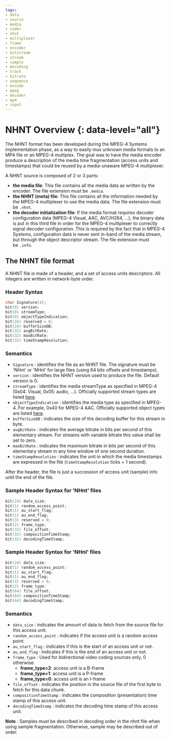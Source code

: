 ```yaml
---
tags:
- data
- source
- media
- codec
- nhnt
- multiplexer
- frame
- encoder
- bitstream
- stream
- sample
- decoding
- track
- bitrate
- sequence
- encode
- mpeg
- decoder
- mp4
- input
---
```



# NHNT Overview {: data-level="all"}
The NHNT format has been developed during the MPEG-4 Systems implementation phase, as a way to easily mux unknown media formats to an MP4 file or an MPEG-4 multiplex. The goal was to have the media encoder produce a description of the media time fragmentation (access units and timestamps) that could be reused by a media-unaware MPEG-4 multiplexer.

A NHNT source is composed of 2 or 3 parts:

*   **the media file**: This file contains all the media data as written by the encoder. The file extension must be `.media`.
*   **the NHNT (meta) file**: This file contains all the information needed by the MPEG-4 multiplexer to use the media data. The file extension must be `.nhnt`.
*   **the decoder initialization file**: If the media format requires decoder configuration data (MPEG-4 Visual, AAC, AVC/H264, ...), the binary data is put in this third file in order for the MPEG-4 multiplexer to correctly signal decoder configuration. This is required by the fact that in MPEG-4 Systems, configuration data is never sent in-band of the media stream, but through the object descriptor stream. The file extension must be `.info`.

## The NHNT file format

A NHNT file is made of a header, and a set of access units descriptors. All integers are written in network-byte order.

### Header Syntax

```c
char Signature[4];
bit(8) version;
bit(8) streamType;
bit(8) objectTypeIndication;
bit(16) reserved = 0;
bit(24) bufferSizeDB;
bit(32) avgBitRate;
bit(32) maxBitRate;
bit(32) timeStampResolution;
```

### Semantics

*   `Signature` : identifies the file as an NHNT file. The signature must be 'NHnt' or 'NHnl' for large files (using 64 bits offsets and timestamps).
*   `version` : identifies the NHNT version used to produce the file. Default version is 0.
*   `streamType` : identifies the media streamType as specified in MPEG-4 (0x04: Visual, 0x05: audio, ...). Officially supported stream types are listed [here](http://www.mp4ra.org/object.html).
*   `objectTypeIndication` : identifies the media type as specified in MPEG-4. For example, 0x40 for MPEG-4 AAC. Officially supported object types are listed [here](http://www.mp4ra.org/object.html).
*   `bufferSizeDB` : indicates the size of the decoding buffer for this stream in byte.
*   `avgBitRate` : indicates the average bitrate in bits per second of this elementary stream. For streams with variable bitrate this value shall be set to zero.
*   `maxBitRate` : indicates the maximum bitrate in bits per second of this elementary stream in any time window of one second duration.
*   `timeStampResolution` : indicates the unit in which the media timestamps are expressed in the file (`timeStampResolution` ticks = 1 second).

After the header, the file is just a succession of access unit (sample) info until the end of the file.

### Sample Header Syntax for 'NHnt' files

```c
bit(24) data_size;
bit(1) random_access_point;
bit(1) au_start_flag;
bit(1) au_end_flag;
bit(3) reserved = 0;
bit(2) frame_type;
bit(32) file_offset;
bit(32) compositionTimeStamp;
bit(32) decodingTimeStamp;
```

### Sample Header Syntax for 'NHnl' files

```c
bit(24) data_size;
bit(1) random_access_point;
bit(1) au_start_flag;
bit(1) au_end_flag;
bit(3) reserved = 0;
bit(2) frame_type;
bit(64) file_offset;
bit(64) compositionTimeStamp;
bit(64) decodingTimeStamp;
```

### Semantics

*   `data_size` : indicates the amount of data to fetch from the source file for this access unit.
*   `random_access_point` : indicates if the access unit is a random access point.
*   `au_start_flag` : indicates if this is the start of an access unit or not.
*   `au_end_flag` : indicates if this is the end of an access unit or not.
*   `frame_type` : Used for bidirectional video coding sources only, 0 otherwise.
    *   **frame\_type=2**: access unit is a B-frame
    *   **frame\_type=1**: access unit is a P-frame
    *   **frame\_type=0**: access unit is an I-frame
*   `file_offset` : indicates the position in the source file of the first byte to fetch for this data chunk.
*   `compositionTimeStamp` : indicates the composition (presentation) time stamp of this access unit.
*   `decodingTimeStamp` : indicates the decoding time stamp of this access unit.

**Note** : Samples must be described in decoding order in the nhnt file when using sample fragmentation. Otherwise, sample may be described out of order.
